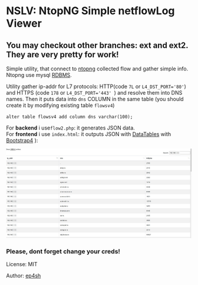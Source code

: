 # NSLV: NtopNG Simple netflowLog Viewer  
## You may checkout other branches: ext and ext2. They are very pretty for work!
 
Simple utility, that connect to [ntopng](https://www.ntop.org/) collected flow and gather simple info. Ntopng use mysql  [RDBMS](https://www.ntop.org/guides/ntopng/advanced_features/flows_dump.html#mysql).  

Utility gather ip-addr for L7 protocols: HTTP(code `7L` or `L4_DST_PORT='80'`) and HTTPS (code `178` or `L4_DST_PORT='443' `) and resolve them into DNS names.
Then it puts data into `dns` COLUMN in the same table (you should create it by modifying existing table `flowsv4`)
```
alter table flowsv4 add column dns varchar(100);
```

For **backend** i use`flow2.php`: it  generates JSON data.  
For **frontend** i use `index.html`: it  outputs JSON with [DataTables](https://datatables.net/) with [Bootstrap4](https://getbootstrap.com/) ):    

![NSLV](NSLV.jpg)


### Please, dont forget change your creds!


License: MIT  

Author: [ep4sh](https://github.com/ep4sh)
